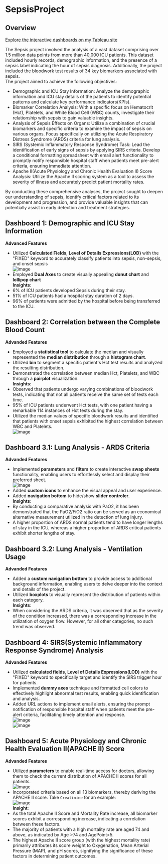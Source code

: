 # SepsisProject
## Overview  
[Explore the interactive dashboards on my Tableau site](https://public.tableau.com/app/profile/xinchen)  

The Sepsis project involved the analysis of a vast dataset comprising over 1.5 million data points from more than 40,000 ICU patients. This dataset included hourly records, demographic information, and the presence of a sepsis label indicating the hour of sepsis diagnosis. Additionally, the project included the bloodwork test results of 34 key biomarkers associated with sepsis.  
The project aimed to achieve the following objectives:
- Demographic and ICU Stay Information: Analyze the demographic information and ICU stay details of the patients to identify potential patterns and calculate key performance indicators(KPIs).  
- Biomarker Correlation Analysis: With a specific focus on Hematocrit (Hct), Platelets, and White Blood Cell (WBC) counts, investigate their relationship with sepsis to gain valuable insights. 
- Analysis of Sepsis Effects on Organs: Utilize a combination of crucial biomarkers and specific criteria to examine the impact of sepsis on various organs. Focus specifically on utilizing the Acute Respiratory Distress Syndrome (ARDS) criteria for lung analysis.  
- SIRS (Systemic Inflammatory Response Syndrome) Task: Lead the identification of early signs of sepsis by applying SIRS criteria. Develop a conditional formatting spreadsheet with email alert functionality to promptly notify responsible hospital staff when patients meet pre-alert criteria, ensuring immediate attention.    
- Apache II(Acute Physiology and Chronic Health Evaluation II) Score Analysis: Utilize the Apache II scoring system as a tool to assess the severity of illness and accurately predict patient mortality rates.  
  
By conducting these comprehensive analyses, the project sought to deepen our understanding of sepsis, identify critical factors related to its development and progression, and provide valuable insights that can potentially assist in early detection and treatment strategies.  

## Dashboard 1: Demographic and ICU Stay Information  
**Advanced Features**  
- Utilized **Calculated Fields**, **Level of Details Expressions(LOD)** with the "FIXED" keyword to accurately classify patients into sepsis, non-sepsis, and onset sepsis  
![image](https://github.com/chen8122/SepsisData_Tableau/assets/9794705/0bcd7e06-a4ca-49c9-8a4c-9b2e7cf9322c)  
- Employed **Dual Axes** to create visually appealing **donut chart** and **lollipop chart**  
**Insights**:  
- 6% of ICU patients developed Sepsis during their stay.  
- 51% of ICU patients had a hospital stay duration of 2 days.  
- 96% of patients were admitted by the hospital before being transferred to the ICU.  

## Dashboard 2: Correlation between the Complete Blood Count  
**Advanded Features**  
- Employed a **statistical tool** to calculate the median and visually represented the **median distribution** through a **histogram chart**.  
- Utilized **bin** to  segment a specific patient's Hct test results and analyzed the resulting distribution.    
- Demonstrated the correlation between median Hct, Platelets, and WBC through a **pairplot** visualization.      
**Insights**:  
- Observed that patients undergo varying combinations of bloodwork tests, indicating that not all patients receive the same set of tests each time.  
- 95% of ICU patients underwent Hct tests, with one patient having a remarkable 114 instances of Hct tests during the stay.  
- Utilized the median values of specific bloodwork results and identified that patients with onset sepsis exhibited the highest correlation between WBC and Platelets.    
![image](https://github.com/chen8122/SepsisData_Tableau/assets/9794705/2afc7e99-519b-484d-9c25-21bae2bfed5a)  

## Dashboard 3.1: Lung Analysis - ARDS Criteria  
**Advanded Features**  
- Implemented **parameters** and **filters** to create interactive **swap sheets** functionality, enabling users to effortlessly select and display their preferred sheet.  
![image](https://github.com/chen8122/SepsisData_Tableau/assets/9794705/efc3f595-7775-463b-9516-910c397350b2)  
- Added **custom icons** to enhance the visual appeal and user experience.  
- Added **navigation bottom** to hide/show **slider controler**.  
**Insights**:  
- By conducting a comparative analysis with PaO2, it has been demonstrated that the PaO2/FiO2 ratio can be served as an economical alternative measurement utilized in the detection of lung injury.  
- A higher proportion of ARDS normal patients tend to have longer lengths of stay in the ICU, whereas a higher proportion of ARDS critical patients exhibit shorter lengths of stay.  

## Dashboard 3.2: Lung Analysis - Ventilation Usage  
**Advanded Features**  
- Added a **custom navigation bottom** to provide access to additional background information, enabling users to delve deeper into the context and details of the project.  
- Utilized **boxplots** to visually represent the distribution of patients within each category.  
**Insights**:
- When considering the ARDS criteria, it was observed that as the severity of the condition increased, there was a corresponding increase in the utilization of oxygen flow. However, for all other categories, no such trend was observed.  

## Dashboard 4: SIRS(Systemic Inflammatory Response Syndrome) Analysis  
**Advanded Features**  
- Utilized **calculated fields**, **Level of Details Expressions(LOD)** with the "FIXED" keyword to specifically target and identify the SIRS trigger hour for patients.    
- Implemented **dummy axes** technique and formatted cell colors to effectively highlight abnormal test results, enabling quick identification and analysis.  
- Added URL actions to implement email alerts, ensuring the prompt notification of responsible hospital staff when patients meet the pre-alert criteria, facilitating timely attention and response.   
![image](https://github.com/chen8122/SepsisData_Tableau/assets/9794705/badbfcc7-cff1-4148-828d-32715470b8cf)  
![image](https://github.com/chen8122/SepsisData_Tableau/assets/9794705/f793236e-bb6d-455d-bb15-89e632eb9e95)  

## Dashboard 5: Acute Physiology and Chronic Health Evaluation II(APACHE II) Score  
**Advanded Features**  
- Utilized **parameters** to enable real-time access for doctors, allowing them to check the current distribution of APACHE II scores for all patients.  
![image](https://github.com/chen8122/SepsisData_Tableau/assets/9794705/27c2f7e6-e230-4d2f-9399-1e6f0137f14a)  
- Incorporated criteria based on all 13 biomarkers, thereby deriving the APACHE II score. Take `Creatinine` for an example:   
![image](https://github.com/chen8122/SepsisData_Tableau/assets/9794705/003dbd4e-a895-4feb-af6e-a823d1fbbad7)  
**Insight**:  
- As the total Apache II Score and Mortality Rate increase, all biomarker scores exhibit a corresponding increase, indicating a correlation between these factors.  
- The majority of patients with a high mortality rate are aged 74 and above, as indicated by Age >74 and AgePoint>5.  
- The highest Apache II score group (with the highest mortality rate) primarily attributes its score weight to Oxygenation, Mean Arterial Pressure (MAP), and pH scores, signifying the significance of these factors in determining patient outcomes.  


